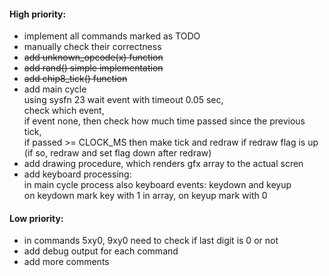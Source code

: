 #### High priority:
- implement all commands marked as TODO
- manually check their correctness
- ~~add unknown_opcode(x) function~~
- ~~add rand() simple implementation~~
- ~~add chip8_tick() function~~
- add main cycle\
  using sysfn 23 wait event with timeout 0.05 sec,\
  check which event,\
  if event none, then check how much time passed since the previous tick,\
  if passed >= CLOCK_MS then make tick and redraw if redraw flag is up (if so, redraw and set flag down after redraw)
- add drawing procedure, which renders gfx array to the actual scren
- add keyboard processing:\
  in main cycle process also keyboard events: keydown and keyup\
  on keydown mark key with 1 in array, on keyup mark with 0

#### Low priority:
- in commands 5xy0, 9xy0 need to check if last digit is 0 or not
- add debug output for each command
- add more comments
